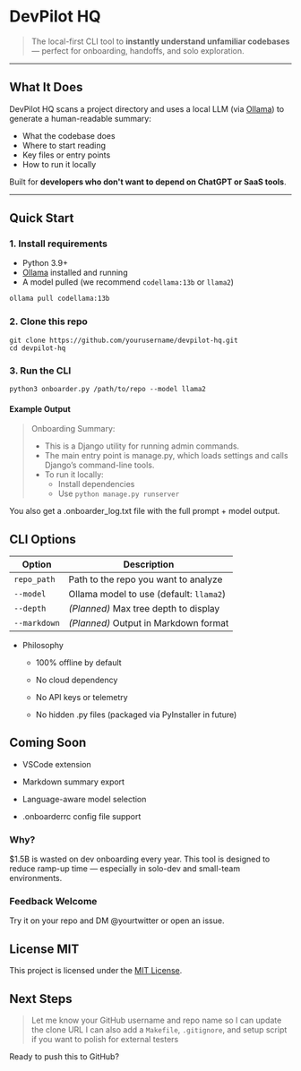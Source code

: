 # DevPilot HQ

>  The local-first CLI tool to **instantly understand unfamiliar codebases** — perfect for onboarding, handoffs, and solo exploration.

---

##  What It Does

DevPilot HQ scans a project directory and uses a local LLM (via [Ollama](https://ollama.com)) to generate a human-readable summary:

-  What the codebase does  
-  Where to start reading  
-  Key files or entry points  
-  How to run it locally

Built for **developers who don't want to depend on ChatGPT or SaaS tools**.

---

## Quick Start

### 1. Install requirements

- Python 3.9+
- [Ollama](https://ollama.com) installed and running
- A model pulled (we recommend `codellama:13b` or `llama2`)

```bash
ollama pull codellama:13b
```

### 2. Clone this repo
````
git clone https://github.com/yourusername/devpilot-hq.git
cd devpilot-hq
````

### 3. Run the CLI
```
python3 onboarder.py /path/to/repo --model llama2
```

#### Example Output


> Onboarding Summary: 
> - This is a Django utility for running admin commands.
> - The main entry point is manage.py, which loads settings and calls Django’s command-line tools.
> - To run it locally:
>   - Install dependencies
>   - Use `python manage.py runserver`


You also get a .onboarder_log.txt file with the full prompt + model output.

## CLI Options
| Option       | Description                             |
| ------------ | --------------------------------------- |
| `repo_path`  | Path to the repo you want to analyze    |
| `--model`    | Ollama model to use (default: `llama2`) |
| `--depth`    | *(Planned)* Max tree depth to display   |
| `--markdown` | *(Planned)* Output in Markdown format   |


- Philosophy
    - 100% offline by default

    - No cloud dependency

    - No API keys or telemetry

    - No hidden .py files (packaged via PyInstaller in future)

## Coming Soon
- VSCode extension

- Markdown summary export

- Language-aware model selection

- .onboarderrc config file support

### Why?
$1.5B is wasted on dev onboarding every year. This tool is designed to reduce ramp-up time — especially in solo-dev and small-team environments.

### Feedback Welcome
Try it on your repo and DM @yourtwitter or open an issue.

 License MIT
---
This project is licensed under the [MIT License](./LICENSE).

## Next Steps
> Let me know your GitHub username and repo name so I can update the clone URL
> I can also add a `Makefile`, `.gitignore`, and setup script if you want to polish for external testers

Ready to push this to GitHub?







